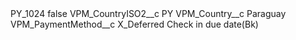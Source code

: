 <?xml version="1.0" encoding="UTF-8"?>
<CustomMetadata xmlns="http://soap.sforce.com/2006/04/metadata" xmlns:xsi="http://www.w3.org/2001/XMLSchema-instance" xmlns:xsd="http://www.w3.org/2001/XMLSchema">
    <label>PY_1024</label>
    <protected>false</protected>
    <values>
        <field>VPM_CountryISO2__c</field>
        <value xsi:type="xsd:string">PY</value>
    </values>
    <values>
        <field>VPM_Country__c</field>
        <value xsi:type="xsd:string">Paraguay</value>
    </values>
    <values>
        <field>VPM_PaymentMethod__c</field>
        <value xsi:type="xsd:string">X_Deferred Check in due date(Bk)</value>
    </values>
</CustomMetadata>
